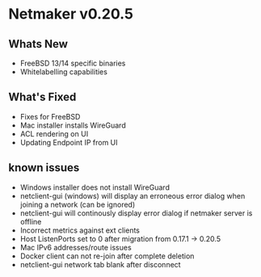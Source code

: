 
# Netmaker v0.20.5

## Whats New
- FreeBSD 13/14 specific binaries
- Whitelabelling capabilities

## What's Fixed
- Fixes for FreeBSD
- Mac installer installs WireGuard
- ACL rendering on UI
- Updating Endpoint IP from UI
     
## known issues
- Windows installer does not install WireGuard
- netclient-gui (windows) will display an erroneous error dialog when joining a network (can be ignored)
- netclient-gui will continously display error dialog if netmaker server is offline
- Incorrect metrics against ext clients
- Host ListenPorts set to 0 after migration from 0.17.1 -> 0.20.5
- Mac IPv6 addresses/route issues
- Docker client can not re-join after complete deletion
- netclient-gui network tab blank after disconnect


